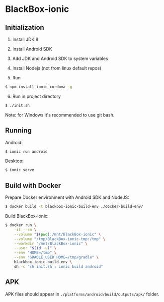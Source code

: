BlackBox-ionic
==============

Initialization
--------------

1. Install JDK 8

2. Install Android SDK

3. Add JDK and Android SDK to system variables

4. Install Nodejs (not from linux default repos)

5. Run
```bash
$ npm install ionic cordova -g
```
6. Run in project directory
```bash
$ ./init.sh
```

Note: for Windows it's recommended to use git bash.


Running
-------

Android:
```bash
$ ionic run android
```

Desktop:
```bash
$ ionic serve
```


Build with Docker
-----------------

Prepare Docker environment with Android SDK and NodeJS:

```bash
$ docker build -t blackbox-ionic-build-env ./docker-build-env/
```

Build BlackBox-ionic:

```bash
$ docker run \
    -it --rm \
    --volume "$(pwd):/mnt/BlackBox-ionic" \
    --volume "/tmp/BlackBox-ionic-tmp:/tmp" \
    --workdir "/mnt/BlackBox-ionic" \
    --user "$(id -u)" \
    --env "HOME=/tmp" \
    --env "GRADLE_USER_HOME=/tmp/gradle" \
    blackbox-ionic-build-env \
    sh -c "sh init.sh ; ionic build android"
```


APK
---

APK files should appear in `./platforms/android/build/outputs/apk/` folder.
